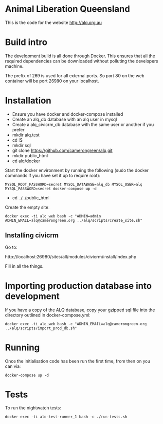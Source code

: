 Animal Liberation Queensland
============================

This is the code for the website http://alq.org.au


# Build intro

The development build is all done through Docker.  This ensures that all the required dependencies can be downloaded without polluting the developers machine.

The prefix of 269 is used for all external ports.  So port 80 on the web container will be port 26980 on your localhost.

# Installation

* Ensure you have docker and docker-compose installed
* Create an alq_db database with an alq user in mysql
* Create a alq_civicrm_db database with the same user or another if you prefer
* mkdir alq.test
* cd !$
* mkdir sql
* git clone https://github.com/camerongreen/alq.git
* mkdir public_html
* cd alq/docker

Start the docker environment by running the following (sudo the docker commands if you have set it up to require root):

    MYSQL_ROOT_PASSWORD=secret MYSQL_DATABASE=alq_db MYSQL_USER=alq MYSQL_PASSWORD=secret docker-compose up -d

* cd ../../public_html

Create the empty site:

    docker exec -ti alq_web bash -c "ADMIN=admin ADMIN_EMAIL=alq@camerongreen.org ../alq/scripts/create_site.sh"

## Installing civicrm

Go to:

http://localhost:26980/sites/all/modules/civicrm/install/index.php

Fill in all the things.
    
# Importing production database into development
    
If you have a copy of the ALQ database, copy your gzipped sql file into the directory outlined in docker-compose.yml:

    docker exec -ti alq_web bash -c "ADMIN_EMAIL=alq@camerongreen.org ../alq/scripts/import_prod_db.sh"
    
# Running
    
Once the initialisation code has been run the first time, from then on you can via:

    docker-compose up -d


# Tests

To run the nightwatch tests:

    docker exec -ti alq-test-runner_1 bash -c ./run-tests.sh

